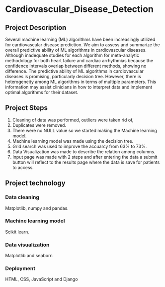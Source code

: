 # Cardiovascular_Disease_Detection

## Project Description

Several machine learning (ML) algorithms have been increasingly utilized for cardiovascular disease prediction. We aim to assess and summarize the overall predictive ability of ML algorithms in cardiovascular diseases. Although inadequate studies for each algorithm for meta-analytic methodology for both heart failure and cardiac arrhythmias because the confidence intervals overlap between different methods, showing no difference. The predictive ability of ML algorithms in cardiovascular diseases is promising, particularly decision tree. However, there is heterogeneity among ML algorithms in terms of multiple parameters. This information may assist clinicians in how to interpret data and implement optimal algorithms for their dataset.

## Project Steps

1) Cleaning of data was performed, outliers were taken rid of,
2) Duplicates were removed.
3) There were no NULL value so we started making the Machine learning model.
4) Machine learning model was made using the decision tree.
5) Grid search was used to improve the accuarcy from 63% to 73%.
6) Data Visualization was made to describe the relation among columns.
7) Input page was made with 2 steps and after entering the data a submit button will reflect to the results page where the data is save for patients to access.

## Project technology

### Data cleaning
Matplotlib, numpy and pandas.

### Machine learning model
Scikit learn.

### Data visualization
Matplotlib and seaborn

### Deployment
HTML, CSS, JavaScript and Django
